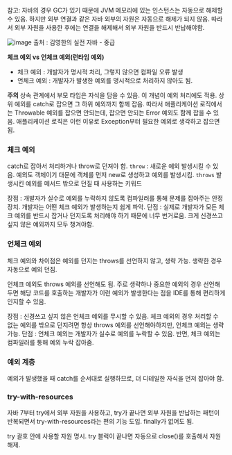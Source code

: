 참고: 자바의 경우 GC가 있기 때문에 JVM 메모리에 있는 인스턴스는 자동으로 해제할 수 있음.
하지만 외부 연결과 같은 자바 외부의 자원은 자동으로 해제가 되지 않음.
따라서 외부 자원을 사용한 후에는 연결을 해제해서 외부 자원을 반드시 반납해야함.

![image](https://sj-obsidian-bucket.s3.ap-northeast-2.amazonaws.com/053b23dee725d013b97b25dd87e50b15.png)
출처 : 김영한의 실전 자바 - 중급

**체크 예외 vs 언체크 예외(런타임 예외)**
- 체크 예외 : 개발자가 명시적 처리, 그렇지 않으면 컴파일 오류 발생
- 언체크 예외 : 개발자가 발생한 예외를 명시적으로 처리하지 않아도 됨.

**주의**
상속 관계에서 부모 타입은 자식을 담을 수 있음. 이 개념이 예외 처리에도 적용.
상위 예외를 catch로 잡으면 그 하위 예외까지 함께 잡음.
따라서 애플리케이션 로직에서는 Throwable 예외를 잡으면 안되는데, 잡으면 안되는 Error 예외도 함께 잡을 수 있음. 애플리케이션 로직은 이런 이유로 Exception부터 필요한 예외로 생각하고 잡으면 됨.


### 체크 예외
catch로 잡아서 처리하거나 throw로 던져야 함.
`throw` : 새로운 예외 발생시킬 수 있음. 예외도 객체이기  대문에 객체를 먼저 new로 생성하고 예외를 발생시킴.
`throws`  발생시킨 예외를 메서드 밖으로 던질 때 사용하는 키워드

장점 : 개발자가 실수로 예외를 누락하지 않도록 컴파일러를 통해 문제를 잡아주는 안정 장치.
개발자는 어떤 체크 예외가 발생하는지 쉽게 파악.
단점 : 실제로 개발자가 모든 체크 예외를 반드시 잡거나 던지도록 처리해야 하기 때문에 너무 번거로움. 크게 신경쓰고 싶지 않은 예외까지 모두 챙겨야함.

### 언체크 예외
체크 예외와 차이점은 예외를 던지는 throws를 선언하지 않고, 생략 가능.
생략한 경우 자동으로 예외 던짐.

언체크 예외도 throws 예외를 선언해도 됨.
주로 생략하나 중요한 예외의 경우 선언해두면 해당 코드를 호출하는 개발자가 이런 예외가 발생한다는 점을 IDE를 통해 편리하게 인지할 수 있음.

장점 : 신경쓰고 싶지 않은 언체크 예외를 무시할 수 있음. 체크 예외의 경우 처리할 수 없는 예외를 밖으로 던지려면 항상 throws 예외를 선언해야하지만, 언체크 예외는 생략 가능.
단점 : 언체크 예외는 개발자가 실수로 예외를 누락할 수 있음. 반면, 체크 예외는 컴파일러를 통해 예외 누락 잡아줌.

### 예외 계층
예외가 발생했을 때 catch를 순서대로 실행하므로, 더 디테일한 자식을 먼저 잡아야 함.


### try-with-resources
자바 7부터 try에서 외부 자원을 사용하고, try가 끝나면 외부 자원을 반납하는 패턴이 반복되면서 try-with-resources라는 편의 기능 도입.
finally가 없어도 됨.

try 괄호 안에 사용할 자원 명시.
try 블럭이 끝나면 자동으로 close()를 호출해서 자원 해제.

